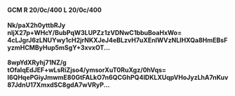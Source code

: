 #### GCM R 20/0c/400 L 20/0c/400
**Nk/paX2h0yttbRJy**<br/>**nljX27p+WHcY/BubPqW3LUPZz1zVDNwC1bbuBoaHxWo=**<br/>**4cLJgrJ6zLNUYwy1cH2jrNKXJeJ4eBLzvH7uXEnlWVzNLlHXQa8HmEBsFyzmHCMByHup5mSgY+3xvxOT...**<br/><br/>
**8wpYdXRyhj71NZ/g**<br/>**tOfalqEdJEF+wLsRiZjso4/ymsorXuT0RuXgz/0hVqs=**<br/>**I6QHqePGiyJmwmE80GtFALkO7n6QCGhPQ4IDKLXUqpVHoJyzLhA7nKuv87JdnU17XmxdSC8gdA7wVRyP...**
